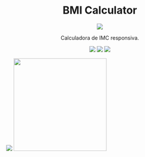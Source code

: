 <h1 align="center"> BMI Calculator</h1>
<p align="center">
<img src="http://img.shields.io/static/v1?label=STATUS&message=Done&color=GREEN&style=for-the-badge"/>
</p>

<p align="center">
 Calculadora de IMC responsiva.
</p>

<p align="center"> 
<img src="https://img.shields.io/badge/HTML5-E34F26?style=for-the-badge&logo=html5&logoColor=white"/>
<img src="https://img.shields.io/badge/CSS3-1572B6?style=for-the-badge&logo=css3&logoColor=white"/>
<img src="https://img.shields.io/badge/JavaScript-323330?style=for-the-badge&logo=javascript&logoColor=F7DF1E"/>
</p>

<img src="https://user-images.githubusercontent.com/97414784/164072807-d3f91b36-134e-4e2b-960d-8849cf99aeae.png" />
<img src="https://user-images.githubusercontent.com/97414784/164072858-90bdbe71-3aa1-4fdf-a30a-7647c7e271af.png" width="250px"/>
